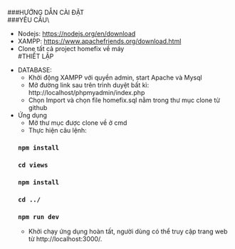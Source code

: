 ###HƯỚNG DẪN CÀI ĐẶT\
###YÊU CẦU\
- Nodejs: https://nodejs.org/en/download
- XAMPP: https://www.apachefriends.org/download.html
- Clone tất cả project homefix về máy\
#THIẾT LẬP
+ DATABASE:  
  - Khởi động XAMPP với quyền admin, start Apache và Mysql
  - Mở đường link sau trên trình duyệt bất kì: http://localhost/phpmyadmin/index.php
  - Chọn Import và chọn file homefix.sql nằm trong thư mục clone từ github
+ Ứng dụng
  - Mở thư mục được clone về ở cmd
  - Thực hiện câu lệnh:
  ### `npm install`
  ### `cd views`
  ### `npm install`
  ### `cd ../`
  ### `npm run dev`
  - Khởi chạy ứng dụng hoàn tất, người dùng có thể truy cập trang web từ http://localhost:3000/.
  
